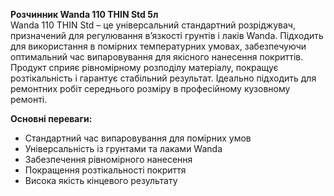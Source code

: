 **Розчинник Wanda 110 THIN Std 5л**  
Wanda 110 THIN Std – це універсальний стандартний розріджувач, призначений для регулювання в’язкості грунтів і лаків Wanda. Підходить для використання в помірних температурних умовах, забезпечуючи оптимальний час випаровування для якісного нанесення покриттів. Продукт сприяє рівномірному розподілу матеріалу, покращує розтікальність і гарантує стабільний результат. Ідеально підходить для ремонтних робіт середнього розміру в професійному кузовному ремонті.

**Основні переваги:**
- Стандартний час випаровування для помірних умов
- Універсальність із грунтами та лаками Wanda
- Забезпечення рівномірного нанесення
- Покращення розтікальності покриття
- Висока якість кінцевого результату